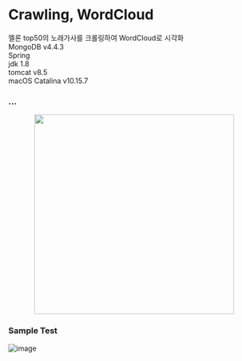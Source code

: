# Crawling, WordCloud

멜론 top50의 노래가사를 크롤링하여 WordCloud로 시각화   
MongoDB v4.4.3     
Spring   
jdk 1.8   
tomcat v8.5   
macOS Catalina v10.15.7   
   
### ...
<p align="center"><img src="https://user-images.githubusercontent.com/62678380/109316942-785dc600-788f-11eb-8a91-24722fe3c537.png" width="400"></p>
   
### Sample Test
![image](https://user-images.githubusercontent.com/62678380/107290500-fb1e0d00-6aa9-11eb-8174-e763b4141f51.png)


